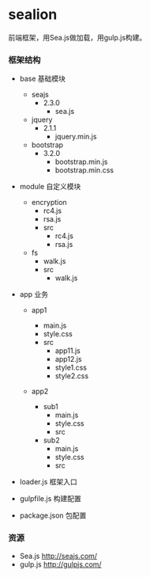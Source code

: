 # sealion

前端框架，用Sea.js做加载，用gulp.js构建。

### 框架结构

+ base 基础模块
  - seajs
    - 2.3.0
      - sea.js
  - jquery
    - 2.1.1
      - jquery.min.js
  - bootstrap
    - 3.2.0
      - bootstrap.min.js
      - bootstrap.min.css

+ module 自定义模块
  - encryption
    - rc4.js
    - rsa.js
    - src
      - rc4.js
      - rsa.js
  - fs
    - walk.js
    - src
      - walk.js

+ app 业务
  - app1
    - main.js
    - style.css
    - src
      - app11.js
      - app12.js
      - style1.css
      - style2.css
  
  - app2
    - sub1
      - main.js
      - style.css
      - src
    - sub2
      - main.js
      - style.css
      - src
    
- loader.js 框架入口

- gulpfile.js 构建配置

- package.json 包配置

### 资源
- Sea.js  http://seajs.com/
- gulp.js  http://gulpjs.com/
